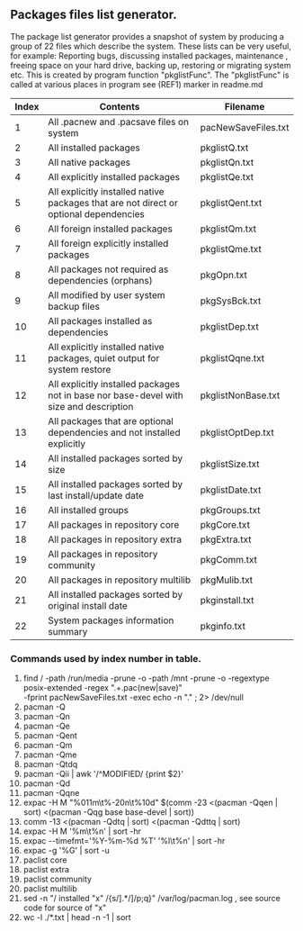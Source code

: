 Packages files list generator.
-------------

The package list generator provides a snapshot of system by producing a group of 22 files
which describe the system.
These lists can be very useful, for example:
Reporting bugs, discussing installed packages, maintenance
, freeing space on your hard drive, backing up, restoring or migrating system etc.
This is created by program function "pkglistFunc".
The "pkglistFunc" is called at various places in program see (REF1) marker in readme.md

| Index | Contents | Filename |
| -------- | -------- | ----- |
| 1 | All .pacnew and .pacsave files on system | pacNewSaveFiles.txt |
| 2 | All installed packages | pkglistQ.txt |
| 3 | All native packages | pkglistQn.txt |
| 4 | All explicitly installed packages | pkglistQe.txt |
| 5 | All explicitly installed native packages that are not direct or optional dependencies | pkglistQent.txt |
| 6 | All foreign installed packages | pkglistQm.txt |
| 7 | All foreign explicitly installed packages | pkglistQme.txt |
| 8 | All packages not required as dependencies (orphans)| pkgOpn.txt |
| 9 | All modified by user system backup files | pkgSysBck.txt |
| 10 | All packages installed as dependencies | pkglistDep.txt |
| 11 | All explicitly installed native packages, quiet output for system restore | pkglistQqne.txt |
| 12 | All explicitly installed packages not in base nor base-devel with size and description | pkglistNonBase.txt |
| 13 | All packages that are optional dependencies and not installed explicitly | pkglistOptDep.txt |
| 14 | All installed packages sorted by size | pkglistSize.txt |
| 15 | All installed packages sorted by last install/update date | pkglistDate.txt |
| 16 | All installed groups | pkgGroups.txt |
| 17 | All packages in repository core | pkgCore.txt |
| 18 | All packages in repository extra | pkgExtra.txt |
| 19 | All packages in repository community | pkgComm.txt |
| 20 | All packages in repository multilib | pkgMulib.txt |
| 21 | All installed packages sorted by original install date | pkginstall.txt |
| 22 | System packages information summary | pkginfo.txt |


### Commands used by index number in table. 

1. find / -path /run/media -prune -o -path /mnt -prune -o -regextype posix-extended -regex ".+\.pac(new|save)" \
-fprint pacNewSaveFiles.txt -exec echo -n "." \; 2> /dev/null 
2. pacman -Q
3. pacman -Qn
4. pacman -Qe
5. pacman -Qent
6. pacman -Qm
7. pacman -Qme
8. pacman -Qtdq
9. pacman -Qii | awk '/^MODIFIED/ {print $2}'
10. pacman -Qd 
11. pacman -Qqne 
12. expac -H M "%011m\t%-20n\t%10d" $(comm -23 <(pacman -Qqen | sort) <(pacman -Qqg base base-devel | sort))
13. comm -13 <(pacman -Qdtq | sort) <(pacman -Qdttq | sort)
14. expac -H M '%m\t%n' | sort -hr
15. expac --timefmt='%Y-%m-%d %T' '%l\t%n' | sort -hr 
16. expac -g '%G' | sort -u
17. paclist core 
18. paclist extra 
19. paclist community
20. paclist multilib
21. sed -n "/ installed "x" /{s/].*/]/p;q}" /var/log/pacman.log , see source code for source of "x"
22. wc -l ./*.txt | head -n -1 | sort
